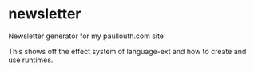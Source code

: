 # newsletter

Newsletter generator for my paullouth.com site

This shows off the effect system of language-ext and how to create and use runtimes.